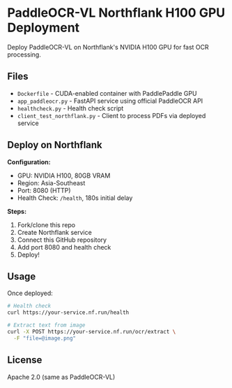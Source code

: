 # PaddleOCR-VL Northflank H100 GPU Deployment

Deploy PaddleOCR-VL on Northflank's NVIDIA H100 GPU for fast OCR processing.

## Files

- `Dockerfile` - CUDA-enabled container with PaddlePaddle GPU
- `app_paddleocr.py` - FastAPI service using official PaddleOCR API
- `healthcheck.py` - Health check script
- `client_test_northflank.py` - Client to process PDFs via deployed service

## Deploy on Northflank

**Configuration:**
- GPU: NVIDIA H100, 80GB VRAM
- Region: Asia-Southeast
- Port: 8080 (HTTP)
- Health Check: `/health`, 180s initial delay

**Steps:**
1. Fork/clone this repo
2. Create Northflank service
3. Connect this GitHub repository
4. Add port 8080 and health check
5. Deploy!

## Usage

Once deployed:

```bash
# Health check
curl https://your-service.nf.run/health

# Extract text from image
curl -X POST https://your-service.nf.run/ocr/extract \
  -F "file=@image.png"
```

## License

Apache 2.0 (same as PaddleOCR-VL)
